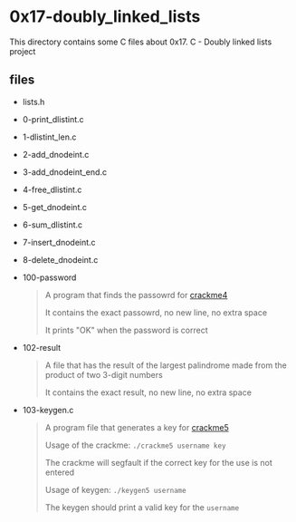 # 0x17-doubly_linked_lists

This directory contains some C files about 0x17. C - Doubly linked lists project

## files

* lists.h
* 0-print_dlistint.c
* 1-dlistint_len.c
* 2-add_dnodeint.c
* 3-add_dnodeint_end.c
* 4-free_dlistint.c
* 5-get_dnodeint.c
* 6-sum_dlistint.c
* 7-insert_dnodeint.c
* 8-delete_dnodeint.c
* 100-password

    > A program that finds the passowrd for [crackme4](https://github.com/holbertonschool/0x17.c/blob/master/crackme4)
    >
    > It contains the exact passowrd, no new line, no extra space
    >
    > It prints "OK" when the password is correct

* 102-result

    > A file that has the result of the largest palindrome made from the product of two 3-digit numbers
    >
    > It contains the exact result, no new line, no extra space

* 103-keygen.c

    > A program file that generates a key for [crackme5](https://github.com/holbertonschool/0x17.c/blob/master/crackme5)
    >
    > Usage of the crackme: `./crackme5 username key`
    >
    > The crackme will segfault if the correct key for the use is not entered
    >
    > Usage of keygen: `./keygen5 username`
    > 
    > The keygen should print a valid key for the `username`
